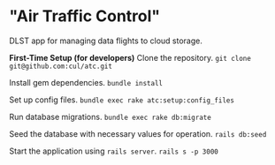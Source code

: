 # "Air Traffic Control"

DLST app for managing data flights to cloud storage.


**First-Time Setup (for developers)**
Clone the repository.
`git clone git@github.com:cul/atc.git`

Install gem dependencies.
`bundle install`

Set up config files.
`bundle exec rake atc:setup:config_files`

Run database migrations.
`bundle exec rake db:migrate`

Seed the database with necessary values for operation.
`rails db:seed`

Start the application using `rails server`.
`rails s -p 3000`
